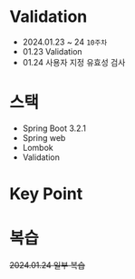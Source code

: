 # Validation

- 2024.01.23 ~ 24 `10주차`
- 01.23 Validation
- 01.24 사용자 지정 유효성 검사


# 스택

- Spring Boot 3.2.1
- Spring web
- Lombok
- Validation

# Key Point

# 복습
~~2024.01.24 일부 복습~~